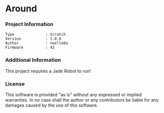 Around
================



### Project Information
```
Type              : Scratch
Version           : 1.0.0
Author            : noelle6a
Firmware          : 42
```

### Additional Information
This project requires a Jade Robot to run!

### License
This software is provided "as is" without any expressed or implied warranties.  In no case shall the author or any contributors be liable for any damages caused by the use of this software.

